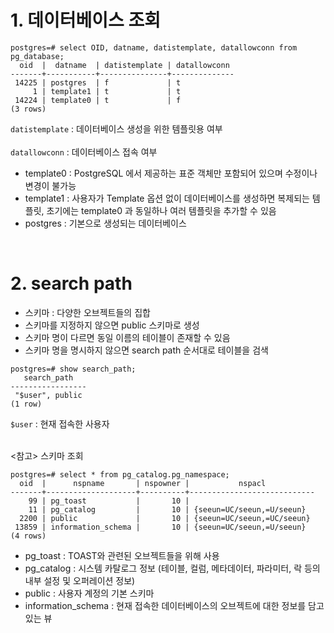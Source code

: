 # 1. 데이터베이스 조회
```
postgres=# select OID, datname, datistemplate, datallowconn from pg_database;
  oid  |  datname  | datistemplate | datallowconn
-------+-----------+---------------+--------------
 14225 | postgres  | f             | t
     1 | template1 | t             | t
 14224 | template0 | t             | f
(3 rows)
```
`datistemplate` :  데이터베이스 생성을 위한 템플릿용 여부 <br><br>
`datallowconn` : 데이터베이스 접속 여부 

- template0 : PostgreSQL 에서 제공하는 표준 객체만 포함되어 있으며 수정이나 변경이 불가능
- template1 : 사용자가 Template 옵션 없이 데이터베이스를 생성하면 복제되는 템플릿, 초기에는 template0 과 동일하나 여러 템플릿을 추가할 수 있음
- postgres : 기본으로 생성되는 데이터베이스
<br>

# 2. search path
- 스키마 : 다양한 오브젝트들의 집합
- 스키마를 지정하지 않으면 public 스키마로 생성
- 스키마 명이 다르면 동일 이름의 테이블이 존재할 수 있음
- 스키마 명을 명시하지 않으면 search path 순서대로 테이블을 검색
```
postgres=# show search_path;
   search_path
-----------------
 "$user", public
(1 row)
```
`$user` :  현재 접속한 사용자 <br><br>

<참고> 스키마 조회
```
postgres=# select * from pg_catalog.pg_namespace;
  oid  |      nspname       | nspowner |           nspacl
-------+--------------------+----------+----------------------------
    99 | pg_toast           |       10 |
    11 | pg_catalog         |       10 | {seeun=UC/seeun,=U/seeun}
  2200 | public             |       10 | {seeun=UC/seeun,=UC/seeun}
 13859 | information_schema |       10 | {seeun=UC/seeun,=U/seeun}
(4 rows)
```
- pg_toast : TOAST와 관련된 오브젝트들을 위해 사용
- pg_catalog : 시스템 카탈로그 정보 (테이블, 컬럼, 메타데이터, 파라미터, 락 등의 내부 설정 및 오퍼레이션 정보)
- public : 사용자 계정의 기본 스키마
- information_schema : 현재 접속한 데이터베이스의 오브젝트에 대한 정보를 담고 있는 뷰